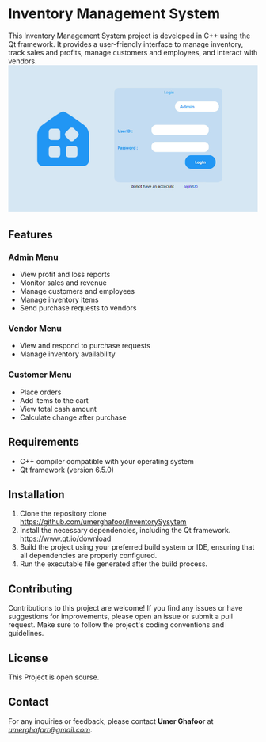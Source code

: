 # Inventory Management System
This Inventory Management System project is developed in C++ using the Qt framework. It provides a user-friendly interface to manage inventory, track sales and profits, manage customers and employees, and interact with vendors.
![Preview](preview.png)

## Features
### Admin Menu
- View profit and loss reports
- Monitor sales and revenue
- Manage customers and employees
- Manage inventory items
- Send purchase requests to vendors
### Vendor Menu
- View and respond to purchase requests
- Manage inventory availability
### Customer Menu
- Place orders
- Add items to the cart
- View total cash amount
- Calculate change after purchase
## Requirements
- C++ compiler compatible with your operating system
- Qt framework (version 6.5.0)
## Installation
1. Clone the repository clone https://github.com/umerghafoor/InventorySysytem
2. Install the necessary dependencies, including the Qt framework. https://www.qt.io/download
3. Build the project using your preferred build system or IDE, ensuring that all dependencies are properly configured.
4. Run the executable file generated after the build process.
## Contributing
Contributions to this project are welcome! If you find any issues or have suggestions for improvements, please open an issue or submit a pull request. Make sure to follow the project's coding conventions and guidelines.
## License
This Project is open sourse.
## Contact
For any inquiries or feedback, please contact **Umer Ghafoor** at *umerghaforr@gmail.com*.
